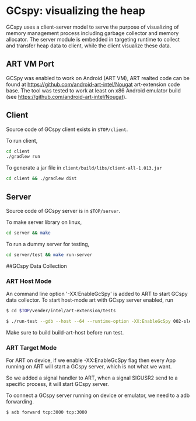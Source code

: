 # GCspy: visualizing the heap

GCspy uses a client-server model to serve the purpose of visualizing of memory
management process including garbage collector and memory allocator. The server
module is embedded in targeting runtime to collect and transfer heap data to
client, while the client visualize these data.

## ART VM Port

GCSpy was enabled to work on Android (ART VM), ART realted code can be found at https://github.com/android-art-intel/Nougat art-extension code base. The tool was tested to work at least on x86 Android emulator build (see https://github.com/android-art-intel/Nougat). 

## Client

Source code of GCspy client exists in `$TOP/client`.

To run client,
```bash
cd client
./gradlew run
```

To generate a jar file in `client/build/libs/client-all-1.013.jar`
```bash
cd client && ./gradlew dist
```

## Server

Source code of GCspy server is in `$TOP/server`.

To make server library on linux,
```bash
cd server && make
```

To run a dummy server for testing,
```bash
cd server/test && make run-server
```

##GCspy Data Collection

### ART Host Mode

An command line option '-XX:EnableGcSpy' is added to ART to start GCspy data collector. To start host-mode art with GCspy server enabled, run

```bash
$ cd $TOP/vender/intel/art-extension/tests
```

```bash
$ ./run-test --gdb --host --64 --runtime-option -XX:EnableGcSpy 002-sleep/
```

Make sure to build build-art-host before run test.

### ART Target Mode

For ART on device, if we enable -XX:EnableGcSpy flag then every App running on ART will start a GCspy server, which is not what we want. 

So we added a signal handler to ART, when a signal SIGUSR2 send to a specific process, it will start GCspy server.

To connect a GCspy server running on device or emulator, we need to a adb forwarding.

```bash
$ adb forward tcp:3000 tcp:3000
```
